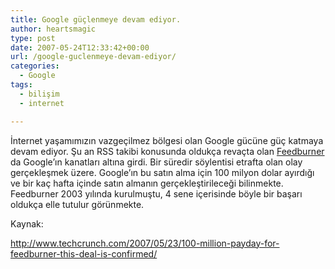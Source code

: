 ```yaml
---
title: Google güçlenmeye devam ediyor.
author: heartsmagic
type: post
date: 2007-05-24T12:33:42+00:00
url: /google-guclenmeye-devam-ediyor/
categories:
  - Google
tags:
  - bilişim
  - internet

---
```

İnternet yaşamımızın vazgeçilmez bölgesi olan Google gücüne güç katmaya devam ediyor. Şu an RSS takibi konusunda oldukça revaçta olan <a href="http://www.feedburner.com" target="_blank">Feedburner</a> da Google&#8217;ın kanatları altına girdi. Bir süredir söylentisi etrafta olan olay gerçekleşmek üzere. Google&#8217;ın bu satın alma için 100 milyon dolar ayırdığı ve bir kaç hafta içinde satın almanın gerçekleştirileceği bilinmekte. Feedburner 2003 yılında kurulmuştu, 4 sene içerisinde böyle bir başarı oldukça elle tutulur görünmekte.

Kaynak:

<a href="http://www.techcrunch.com/2007/05/23/100-million-payday-for-feedburner-this-deal-is-confirmed/" target="_blank">http://www.techcrunch.com/2007/05/23/100-million-payday-for-feedburner-this-deal-is-confirmed/</a>